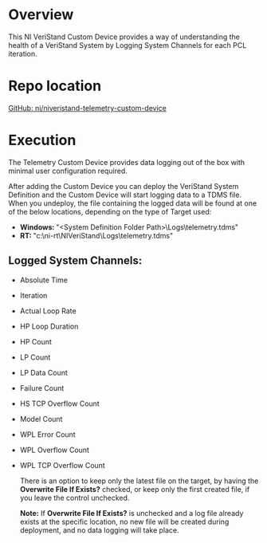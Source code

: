 # Overview

This NI VeriStand Custom Device provides a way of understanding the health of a VeriStand System by Logging System Channels for each PCL iteration.

# Repo location

[GitHub: ni/niveristand-telemetry-custom-device](https://github.com/ni/niveristand-telemetry-custom-device)

# Execution

The Telemetry Custom Device provides data logging out of the box with minimal user configuration required.

After adding the Custom Device you can deploy the VeriStand System Definition and the Custom Device will start logging data to a TDMS file. When you undeploy, the file containing the logged data will be found at one of the below locations, depending on the type of Target used:
- <strong>Windows: </strong>"&lt;System Definition Folder Path&gt;\Logs\telemetry.tdms"
- <strong>RT: </strong>"c:\ni-rt\NIVeriStand\Logs\telemetry.tdms"

## Logged System Channels:
- Absolute Time
- Iteration
- Actual Loop Rate
- HP Loop Duration
- HP Count
- LP Count
- LP Data Count
- Failure Count
- HS TCP Overflow Count
- Model Count
- WPL Error Count
- WPL Overflow Count
- WPL TCP Overflow Count

   There is an option to keep only the latest file on the target, by having the **Overwrite File If Exists?** checked, or keep only the first created file, if you leave the control unchecked.
   
   **Note:** If **Overwrite File If Exists?** is unchecked and a log file already exists at the specific location, no new file will be created during deployment, and no data logging will take place.